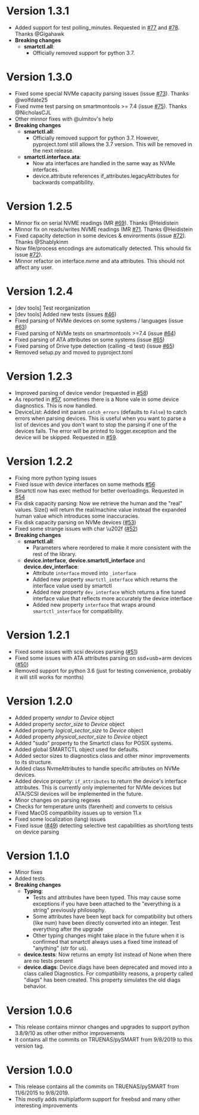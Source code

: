Version 1.3.1
=============
- Added support for test polling_minutes. Requested in [#77](https://github.com/truenas/py-SMART/issues/77) and [#78](https://github.com/truenas/py-SMART/pull/78). Thanks @Gigahawk
- **Breaking changes**
    - **smartctl.all**:
        - Officially removed support for python 3.7.

Version 1.3.0
=============

- Fixed some special NVMe capacity parsing issues (issue [#73](https://github.com/truenas/py-SMART/issues/73)). Thanks @wolfdate25
- Fixed nvme test parsing on smartmontools >= 7.4 (issue [#75](https://github.com/truenas/py-SMART/issues/75)). Thanks @NicholasCJL
- Other minnor fixes with @ulmitov's help
- **Breaking changes**
    - **smartctl.all**:
        - Officially removed support for python 3.7. However, pyproject.toml still allows the 3.7 version. This will be removed in the next release.
    - **smartctl.interface.ata**:
        - Now ata interfaces are handled in the same way as NVMe interfaces.
        - device.attribute references if_attributes.legacyAttributes for backwards compatibility.

Version 1.2.5
=============
- Minnor fix on serial NVME readings (MR [#69](https://github.com/truenas/py-SMART/pull/69)). Thanks @Heidistein
- Minnor fix on reads/writes NVME readings (MR [#71](https://github.com/truenas/py-SMART/pull/71). Thanks @Heidistein
- Fixed capacity detection in some devices & envirorments (issue [#72](https://github.com/truenas/py-SMART/issues/72)). Thanks @Shablykinm
- Now file/process encodings are automatically detected. This whould fix issue [#72](https://github.com/truenas/py-SMART/issues/72)).
- Minnor refactor on interface.nvme and ata attributes. This should not affect any user.

Version 1.2.4
=============
- [dev tools] Test reorganization
- [dev tools] Added new tests (issues [#46](https://github.com/truenas/py-SMART/issues/46))
- Fixed parsing of NVMe devices on some systems / languages (issue [#63](https://github.com/truenas/py-SMART/issues/63))
- Fixed parsing of NVMe tests on smartmontools >=7.4 (issue [#64](https://github.com/truenas/py-SMART/issues/64))
- Fixed parsing of ATA attributes on some systems (issue [#65](https://github.com/truenas/py-SMART/issues/65))
- Fixed parsing of Drive type detection (calling -d test) (issue [#65](https://github.com/truenas/py-SMART/issues/65))
- Removed setup.py and moved to pyproject.toml 

Version 1.2.3
=============
- Improved parsing of device vendor (requested in [#58](https://github.com/truenas/py-SMART/issues/58))
- As reported in [#57](https://github.com/truenas/py-SMART/issues/57), sometimes there is a None vale in some device diagnostics. This is now handled.
- DeviceList: Added init param `catch_errors` (defaults to `False`) to catch errors when parsing devices. This is useful when you want to parse a list of devices and you don't want to stop the parsing if one of the devices fails. The error will be printed to logger.exception and the device will be skipped. Requested in [#59](https://github.com/truenas/py-SMART/issues/59).

Version 1.2.2
=============
- Fixing more python typing issues
- Fixed issue with device interfaces on some methods [#56](https://github.com/truenas/py-SMART/issues/56)
- Smartctl now has exec method for better overloadings. Requested in [#54](https://github.com/truenas/py-SMART/issues/54)
- Fix disk capacity parsing: Now we retrieve the human and the "real" values. Size() will return the real/machine value instead the expanded human value which introduces some inaccuracies.
- Fix disk capacity parsing on NVMe devices ([#53](https://github.com/truenas/py-SMART/issues/53))
- Fixed some strange issues with char \u202f ([#52](https://github.com/truenas/py-SMART/issues/52))
- **Breaking changes**
    - **smartctl.all**:
        - Parameters where reordered to make it more consistent with the rest of the library.
    - **device.interface**, **device.smartctl_interface** and **device.dev_interface**:
        - Attribute `interface` moved into `_interface`
        - Added new property `smartctl_interface` which returns the interface value used by smartctl
        - Added new property `dev_interface` which returns a fine tuned interface value that reflects more accurately the device interface
        - Added new property `interface` that wraps around `smartctl_interface` for compatibility.

Version 1.2.1
=============
- Fixed some issues with scsi devices parsing ([#51](https://github.com/truenas/py-SMART/issues/51))
- Fixed some issues with ATA attributes parsing on ssd+usb+arm devices ([#50](https://github.com/truenas/py-SMART/issues/50))
- Removed support for python 3.6 (just for testing convenience, probably it will still works for months)

Version 1.2.0
=============
- Added property *vendor* to *Device* object
- Added property *sector_size* to *Device* object
- Added property *logical_sector_size* to *Device* object
- Added property *physical_sector_size* to *Device* object
- Added "sudo" property to the Smartctl class for POSIX systems.
- Added global SMARTCTL object used for defaults.
- Added sector sizes to diagnostics class and other minor improvements to its structure.
- Added class NvmeAttributes to handle specific attributes on NVMe devices.
- Added device property: `if_attributes` to return the device's interface attributes. This is
    currently only implemented for NVMe devices but ATA/SCSI devices will be implemented in the
    future.
- Minor changes on parsing regexes
- Checks for temperature units (farenheit) and converts to celsius
- Fixed MacOS compatibility issues up to version 11.x
- Fixed some localization (lang) issues
- Fixed issue ([#49](https://github.com/truenas/py-SMART/issues/49)) detecting selective test 
    capabilities as short/long tests on device parsing

Version 1.1.0
=============
- Minor fixes
- Added tests
- **Breaking changes**
    - **Typing**:
        - Tests and attributes have been typed. This may cause some exceptions if you have been attached to the "everything is a string" previously philosophy.
        - Some attributes have been kept back for compatibility but others (like num) have been directly converted into an integer. Test everything after the upgrade
        - Other typing changes might take place in the future when it is confirmed that smartctl always uses a fixed time instead of "anything" (str for us).
    - **device.tests**: Now returns an empty list instead of None when there are no tests present
    - **device.diags**: Device.diags have been deprecated and moved into a class called Diagnostics. For compatibility reasons, a property called "diags" has been created. This property simulates the old diags behavior.

Version 1.0.6
=============
- This release contains minnor changes and upgrades to support python 3.8/9/10 as other other mithor improvements
- It contains all the commits on TRUENAS/pySMART from 9/8/2019 to this version tag.

Version 1.0.0
=============
- This release contains all the commits on TRUENAS/pySMART from 11/6/2015 to 9/8/2019.
- This mostly adds multiplatform support for freebsd and many other interesting improvements

